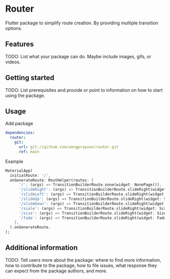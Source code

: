 <!-- 
This README describes the package. If you publish this package to pub.dev,
this README's contents appear on the landing page for your package.

For information about how to write a good package README, see the guide for
[writing package pages](https://dart.dev/guides/libraries/writing-package-pages). 

For general information about developing packages, see the Dart guide for
[creating packages](https://dart.dev/guides/libraries/create-library-packages)
and the Flutter guide for
[developing packages and plugins](https://flutter.dev/developing-packages). 
-->

# Router

Flutter package to simplify route creation. By providing multiple transition options.

## Features

TODO: List what your package can do. Maybe include images, gifs, or videos.

## Getting started

TODO: List prerequisites and provide or point to information on how to
start using the package.

## Usage

Add package

```yaml
dependencies:
  router:
    git:
      url: git://github.com/wongprayoon/router.git
      ref: main
```

Example

```dart
MaterialApp(
  initialRoute: '/',
  onGenerateRoute: RoutHelper(routes: {
      '/': (args) => TransitionBuilderRoute.none(widget: NonePage()),
      '/slideRight': (args) => TransitionBuilderRoute.slideRight(widget: SlideRightPage()),
      '/slideLeft': (args) => TransitionBuilderRoute.slideRight(widget: SlideLeftPage()),
      '/slideUp': (args) => TransitionBuilderRoute.slideRight(widget: SlideUpPage()),
      '/slideDown': (args) => TransitionBuilderRoute.slideRight(widget: SlideDownPage()),
      '/scale': (args) => TransitionBuilderRoute.slideRight(widget: ScalePage()),
      '/size': (args) => TransitionBuilderRoute.slideRight(widget: SizePage()),
      '/fade': (args) => TransitionBuilderRoute.slideRight(widget: FadePage()),
    },
  ).onGenerateRoute,
);
```

## Additional information

TODO: Tell users more about the package: where to find more information, how to 
contribute to the package, how to file issues, what response they can expect 
from the package authors, and more.
